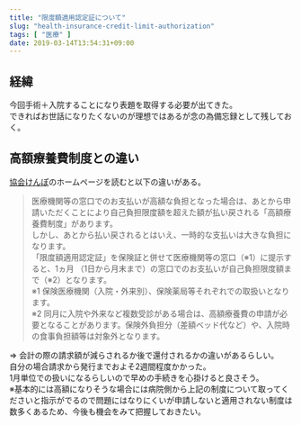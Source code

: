 ```yaml
---
title: "限度額適用認定証について"
slug: "health-insurance-credit-limit-authorization"
tags: [ "医療" ]
date: 2019-03-14T13:54:31+09:00
---
```


## 経緯

今回手術＋入院することになり表題を取得する必要が出てきた。  
できればお世話になりたくないのが理想ではあるが念の為備忘録として残しておく。

## 高額療養費制度との違い

[協会けんぽ](https://www.kyoukaikenpo.or.jp/g3/cat310/sb3020/r151)のホームページを読むと以下の違いがある。  

> 医療機関等の窓口でのお支払いが高額な負担となった場合は、あとから申請いただくことにより自己負担限度額を超えた額が払い戻される「高額療養費制度」があります。  
> しかし、あとから払い戻されるとはいえ、一時的な支払いは大きな負担になります。  
> 「限度額適用認定証」を保険証と併せて医療機関等の窓口（※1）に提示すると、1ヵ月 （1日から月末まで）の窓口でのお支払いが自己負担限度額まで（※2）となります。  
> ※1 保険医療機関（入院・外来別）、保険薬局等それぞれでの取扱いとなります。  
> ※2 同月に入院や外来など複数受診がある場合は、高額療養費の申請が必要となることがあります。保険外負担分（差額ベッド代など）や、入院時の食事負担額等は対象外となります。

=> 会計の際の請求額が減らされるか後で還付されるかの違いがあるらしい。  
自分の場合請求から発行までおよそ2週間程度かかった。  
1月単位での扱いになるらしいので早めの手続きを心掛けると良さそう。  
※基本的には高額になりそうな場合には病院側から上記の制度について取ってくださいと指示がでるので問題にはなりにくいが申請しないと適用されない制度は数多くあるため、今後も機会をみて把握しておきたい。
